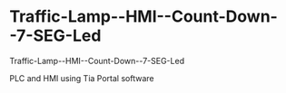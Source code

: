 # Traffic-Lamp--HMI--Count-Down--7-SEG-Led
Traffic-Lamp--HMI--Count-Down--7-SEG-Led

PLC and HMI using Tia Portal software

